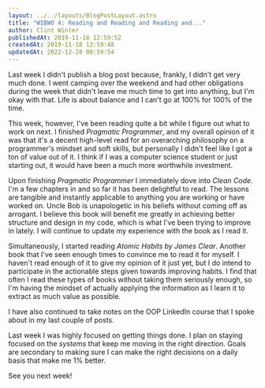 ```yaml
---
layout: ../../layouts/BlogPostLayout.astro
title: "WIBWO 4: Reading and Reading and Reading and..."
author: Clint Winter
publishedAt: 2019-11-18 12:59:52
createdAt: 2019-11-18 12:59:48
updatedAt: 2022-12-28 00:59:54
---
```


Last week I didn't publish a blog post because, frankly, I didn't get very much done. I went camping over the weekend and had other obligations during the week that didn't leave me much time to get into anything, but I'm okay with that. Life is about balance and I can't go at 100% for 100% of the time. 

This week, however, I've been reading quite a bit while I figure out what to work on next. I finished *Pragmatic Programmer*, and my overall opinion of it was that it's a decent high-level read for an overarching philosophy on a programmer's mindset and soft skills, but personally I didn't feel like I got a ton of value out of it. I think if I was a computer science student or just starting out, it would have been a much more worthwhile investment.

Upon finishing *Pragmatic Programmer* I immediately dove into *Clean Code*. I'm a few chapters in and so far it has been delightful to read. The lessons are tangible and instantly applicable to anything you are working or have worked on. Uncle Bob is unapologetic in his beliefs without coming off as arrogant. I believe this book will benefit me greatly in achieving better structure and design in my code, which is what I've been trying to improve in lately. I will continue to update my experience with the book as I read it.

Simultaneously, I started reading *Atomic Habits by James Clear*. Another book that I've seen enough times to convince me to read it for myself. I haven't read enough of it to give my opinion of it just yet, but I do intend to participate in the actionable steps given towards improving habits. I find that often I read these types of books without taking them seriously enough, so I'm having the mindset of actually applying the information as I learn it to extract as much value as possible.

I have also continued to take notes on the OOP LinkedIn course that I spoke about in my last couple of posts.

Last week I was highly focused on getting things done. I plan on staying focused on the *systems* that keep me moving in the right direction. Goals are secondary to making sure I can make the right decisions on a daily basis that make me 1% better. 

See you next week!
